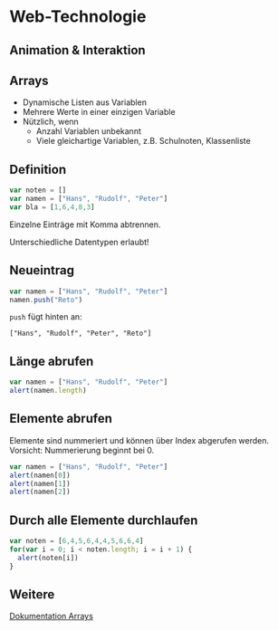 # Web-Technologie

## Animation & Interaktion



## Arrays

* Dynamische Listen aus Variablen
* Mehrere Werte in einer einzigen Variable
* Nützlich, wenn
  * Anzahl Variablen unbekannt
  * Viele gleichartige Variablen, z.B. Schulnoten, Klassenliste



## Definition

```js
var noten = []
var namen = ["Hans", "Rudolf", "Peter"]
var bla = [1,6,4,8,3]
```

Einzelne Einträge mit Komma abtrennen.

Unterschiedliche Datentypen erlaubt!



## Neueintrag

```js
var namen = ["Hans", "Rudolf", "Peter"]
namen.push("Reto")
```

`push` fügt hinten an:

`["Hans", "Rudolf", "Peter", "Reto"]`



## Länge abrufen

```js
var namen = ["Hans", "Rudolf", "Peter"]
alert(namen.length)
```



## Elemente abrufen

Elemente sind nummeriert und können über Index abgerufen werden. Vorsicht: Nummerierung beginnt bei 0.

```js
var namen = ["Hans", "Rudolf", "Peter"]
alert(namen[0])
alert(namen[1])
alert(namen[2])
```



## Durch alle Elemente durchlaufen

```js
var noten = [6,4,5,6,4,4,5,6,6,4]
for(var i = 0; i < noten.length; i = i + 1) {
  alert(noten[i])
}
```



## Weitere

[Dokumentation Arrays](https://developer.mozilla.org/de/docs/Web/JavaScript/Reference/Global_Objects/Array)
